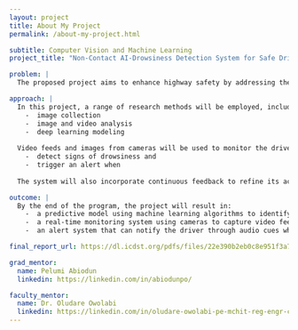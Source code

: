 ```yaml
---
layout: project
title: About My Project
permalink: /about-my-project.html

subtitle: Computer Vision and Machine Learning
project_title: "Non-Contact AI-Drowsiness Detection System for Safe Driving"

problem: |
  The proposed project aims to enhance highway safety by addressing the critical issue of driver drowsiness, a major factor contributing to accidents, severe crashes, and fatalities.

approach: |
  In this project, a range of research methods will be employed, including:
    -  image collection
    -  image and video analysis
    -  deep learning modeling
    
  Video feeds and images from cameras will be used to monitor the driver's eye movements providing real-time data on their state. Deep learning predictive models will be developed to:
    -  detect signs of drowsiness and
    -  trigger an alert when 
    
  The system will also incorporate continuous feedback to refine its accuracy and reliability over time.

outcome: |
  By the end of the program, the project will result in:
    -  a predictive model using machine learning algorithms to identify signs of drowsiness in real-time by analyzing images and video data
    -  a real-time monitoring system using cameras to capture video feeds of the driver.
    -  an alert system that can notify the driver through audio cues when signs of drowsiness are detected.

final_report_url: https://dl.icdst.org/pdfs/files/22e390b2eb0c8e951f3a742fda5b2d1d.pdf

grad_mentor:
  name: Pelumi Abiodun
  linkedin: https://linkedin.com/in/abiodunpo/

faculty_mentor:
  name: Dr. Oludare Owolabi
  linkedin: https://linkedin.com/in/oludare-owolabi-pe-mchit-reg-engr-coren-6766a299/
---
```


